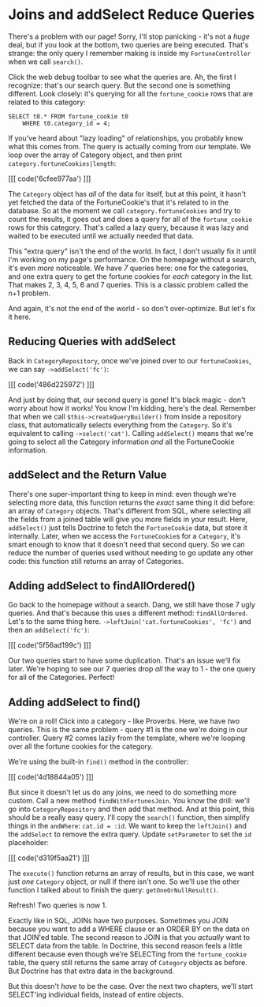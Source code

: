 # Joins and addSelect Reduce Queries

There's a problem with our page! Sorry, I'll stop panicking - it's not a
*huge* deal, but if you look at the bottom, two queries are being executed.
That's strange: the only query I remember making is inside my `FortuneController`
when we call `search()`.

Click the web debug toolbar to see what the queries are. Ah, the first I
recognize: that's our search query. But the second one is something different.
Look closely: it's querying for all the `fortune_cookie` rows that are related
to this category:

```
SELECT t0.* FROM fortune_cookie t0
    WHERE t0.category_id = 4;
```

If you've heard about "lazy loading" of relationships, you probably know
what this comes from. The query is actually coming from our template. We
loop over the array of Category object, and then print `category.fortuneCookies|length`:

[[[ code('6cfee977aa') ]]]

The `Category` object has *all* of the data for itself, but at this point,
it hasn't yet fetched the data of the FortuneCookie's that it's related to
in the database. So at the moment we call `category.fortuneCookies` and try
to count the results, it goes out and does a query for all of the `fortune_cookie`
rows for this category. That's called a lazy query, because it was lazy and
waited to be executed until we actually needed that data.

This "extra query" isn't the end of the world. In fact, I don't usually fix
it until I'm working on my page's performance. On the homepage without a
search, it's even *more* noticeable. We have *7* queries here: one for the
categories, and one extra query to get the fortune cookies for *each* category
in the list. That makes 2, 3, 4, 5, 6 and 7 queries. This is a classic problem
called the n+1 problem.

And again, it's not the end of the world - so don't over-optimize. But let's
fix it here.

## Reducing Queries with addSelect

Back in `CategoryRepository`, once we've joined over to our `fortuneCookies`,
we can say `->addSelect('fc')`:

[[[ code('486d225972') ]]]

And just by doing that, our second query is gone! It's black magic - don't
worry about how it works! You know I'm kidding, here's the deal. Remember
that when we call `$this->createQueryBuilder()` from inside a repository
class, that automatically selects everything from the `Category`. So it's
equivalent to calling `->select('cat')`. Calling `addSelect()` means that
we're going to select all the Category information *and* all the FortuneCookie
information.

## addSelect and the Return Value

There's one super-important thing to keep in mind: even though we're selecting
more data, this function returns the *exact* same thing it did before: an
array of `Category` objects. That's different from SQL, where selecting all
the fields from a joined table will give you more fields in your result.
Here, `addSelect()` just tells Doctrine to fetch the `FortuneCookie` data,
but store it internally. Later, when we access the `FortuneCookie`s for a
`Category`, it's smart enough to know that it doesn't need that second query.
So we can reduce the number of queries used without needing to go update
any other code: this function still returns an array of Categories.

## Adding addSelect to findAllOrdered()

Go back to the homepage without a search. Dang, we still have those 7 ugly
queries. And that's because this uses a different method: `findAllOrdered`.
Let's to the same thing here. `->leftJoin('cat.fortuneCookies', 'fc')` and
then an `addSelect('fc')`:

[[[ code('5f56ad199c') ]]]

Our two queries start to have some duplication. That's an issue we'll fix later.
We're hoping to see our 7 queries drop *all* the way to 1 - the one query
for all of the Categories. Perfect!

## Adding addSelect to find()

We're on a roll! Click into a category - like Proverbs. Here, we have *two*
queries. This is the same problem - query #1 is the one we're doing in our
controller. Query #2 comes lazily from the template, where we're looping
over all the fortune cookies for the category.

We're using the built-in `find()` method in the controller:

[[[ code('4d18844a05') ]]]

But since it doesn't let us do any joins, we need to do something more custom.
Call a new method `findWithFortunesJoin`. You know the drill: we'll go
into `CategoryRepository` and then add that method. And at this point, this
should be a really easy query. I'll copy the `search()` function, then simplify
things in the `andWhere`: `cat.id = :id`. We want to keep the `leftJoin()`
and the `addSelect` to remove the extra query. Update `setParameter` to set
the `id` placeholder:

[[[ code('d319f5aa21') ]]]

The `execute()` function returns an array of results, but in this case, we
want just *one* `Category` object, or null if there isn't one. So we'll use
the other function I talked about to finish the query: `getOneOrNullResult()`.

Refresh! Two queries is now 1.

Exactly like in SQL, JOINs have two purposes. Sometimes you JOIN because
you want to add a WHERE clause or an ORDER BY on the data on that JOIN'ed
table. The second reason to JOIN is that you *actually* want to SELECT data
from the table. In Doctrine, this second reason feels a little different because
even though we're SELECTing from the `fortune_cookie` table, the query still
returns the same array of `Category` objects as before. But Doctrine has
that extra data in the background. 

But this doesn't *have* to be the case. Over the next two chapters, we'll
start SELECT'ing individual fields, instead of entire objects.
